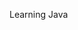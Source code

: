 Learning Java

<!---
UnawareBacchus/UnawareBacchus is a ✨ special ✨ repository because its `README.md` (this file) appears on your GitHub profile.
You can click the Preview link to take a look at your changes.
--->
